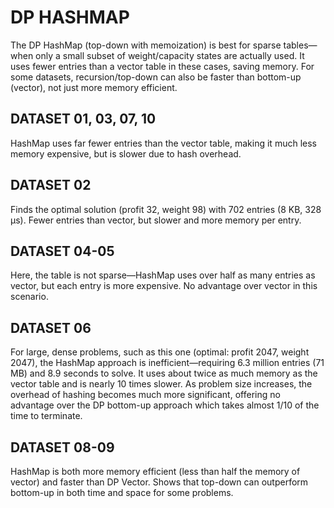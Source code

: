 # DP HASHMAP

The DP HashMap (top-down with memoization) is best for sparse tables—when only a small subset of weight/capacity states are actually used. It uses fewer entries than a vector table in these cases, saving memory. For some datasets, recursion/top-down can also be faster than bottom-up (vector), not just more memory efficient.

## DATASET 01, 03, 07, 10

HashMap uses far fewer entries than the vector table, making it much less memory expensive, but is slower due to hash overhead.

## DATASET 02

Finds the optimal solution (profit 32, weight 98) with 702 entries (8 KB, 328 μs). Fewer entries than vector, but slower and more memory per entry.

## DATASET 04-05

Here, the table is not sparse—HashMap uses over half as many entries as vector, but each entry is more expensive. No advantage over vector in this scenario.

## DATASET 06

For large, dense problems, such as this one (optimal: profit 2047, weight 2047), the HashMap approach is inefficient—requiring 6.3 million entries (71 MB) and 8.9 seconds to solve. It uses about twice as much memory as the vector table and is nearly 10 times slower. As problem size increases, the overhead of hashing becomes much more significant, offering no advantage over the DP bottom-up approach which takes almost 1/10 of the time to terminate.

## DATASET 08-09

HashMap is both more memory efficient (less than half the memory of vector) and faster than DP Vector. Shows that top-down can outperform bottom-up in both time and space for some problems.
